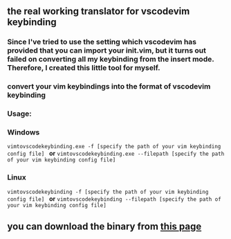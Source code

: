 ## the real working translator for vscodevim keybinding
### Since I've tried to use the setting which vscodevim has provided that you can import your init.vim, but it turns out failed on converting all my keybinding from the insert mode. Therefore, I created this little tool for myself.

### convert your vim keybindings into the format of vscodevim keybinding 


### **Usage:**
### Windows
```vimtovscodekeybinding.exe -f [specify the path of your vim keybinding config file] ```
**or**
```vimtovscodekeybinding.exe --filepath [specify the path of your vim keybinding config file]```
### Linux
```vimtovscodekeybinding -f [specify the path of your vim keybinding config file] ```
**or**
```vimtovscodekeybinding --filepath [specify the path of your vim keybinding config file]```
## you can download the binary from [this page](https://github.com/wizenith/vscode_keybinding_from_vim/releases) 



